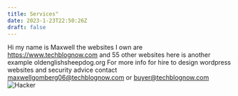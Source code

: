 ```yaml
---
title: Services"
date: 2023-1-23T22:50:26Z
draft: false
---
```


Hi my name is Maxwell the websites I own are https://www.techblognow.com and 55 other websites here is another example oldenglishsheepdog.org For more info for hire to design wordpress websites and security advice contact maxwellgomberg06@techblognow.com or buyer@techblognow.com
![Hacker](/posts/hacker1.jpg)